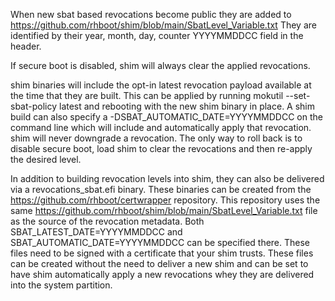 When new sbat based revocations become public they are added to
https://github.com/rhboot/shim/blob/main/SbatLevel_Variable.txt They
are identified by their year, month, day, counter YYYYMMDDCC field in
the header.

If secure boot is disabled, shim will always clear the applied
revocations.

shim binaries will include the opt-in latest revocation payload
available at the time that they are built. This can be applied by
running mokutil --set-sbat-policy latest and rebooting with the new
shim binary in place. A shim build can also specify a
-DSBAT_AUTOMATIC_DATE=YYYYMMDDCC on the command line which will
include and automatically apply that revocation. shim will never
downgrade a revocation. The only way to roll back is to disable secure
boot, load shim to clear the revocations and then re-apply the desired
level.

In addition to building revocation levels into shim, they can also be
delivered via a revocations_sbat.efi binary. These binaries can be
created from the https://github.com/rhboot/certwrapper
repository. This repository uses the same
https://github.com/rhboot/shim/blob/main/SbatLevel_Variable.txt file
as the source of the revocation metadata. Both
SBAT_LATEST_DATE=YYYYMMDDCC and SBAT_AUTOMATIC_DATE=YYYYMMDDCC can be
specified there. These files need to be signed with a certificate that
your shim trusts. These files can be created without the need to
deliver a new shim and can be set to have shim automatically apply a
new revocations whey they are delivered into the system partition.

